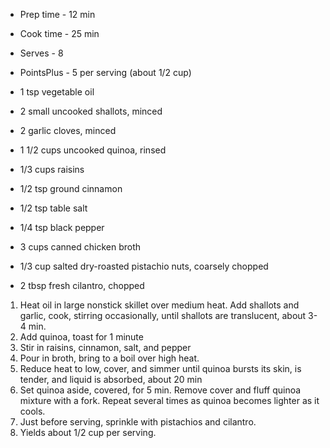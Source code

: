 * Prep time - 12 min
* Cook time - 25 min
* Serves - 8
* PointsPlus - 5 per serving (about 1/2 cup)

* 1 tsp vegetable oil
* 2 small uncooked shallots, minced
* 2 garlic cloves, minced
* 1 1/2 cups uncooked quinoa, rinsed
* 1/3 cups raisins
* 1/2 tsp ground cinnamon
* 1/2 tsp table salt
* 1/4 tsp black pepper
* 3 cups canned chicken broth
* 1/3 cup salted dry-roasted pistachio nuts, coarsely chopped
* 2 tbsp fresh cilantro, chopped

1. Heat oil in large nonstick skillet over medium heat.  Add shallots and garlic, cook, stirring occasionally, until shallots are translucent, about 3-4 min.
2. Add quinoa, toast for 1 minute
3. Stir in raisins, cinnamon, salt, and pepper
4. Pour in broth, bring to a boil over high heat.
5. Reduce heat to low, cover, and simmer until quinoa bursts its skin, is tender, and liquid is absorbed, about 20 min
6. Set quinoa aside, covered, for 5 min. Remove cover and fluff quinoa mixture with a fork. Repeat several times as quinoa becomes lighter as it cools.
7. Just before serving, sprinkle with pistachios and cilantro.
8. Yields about 1/2 cup per serving.
